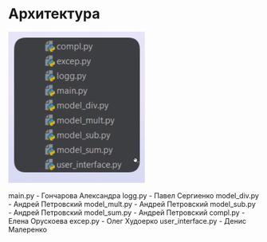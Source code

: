 # Архитектура

![acrhitect](arc_manual.png)

main.py - Гончарова Александра
logg.py - Павел Сергиенко
model_div.py - Андрей Петровский
model_mult.py - Андрей Петровский
model_sub.py - Андрей Петровский
model_sum.py - Андрей Петровский
compl.py - Елена Орускоева
excep.py - Олег Худоерко
user_interface.py - Денис Малеренко

